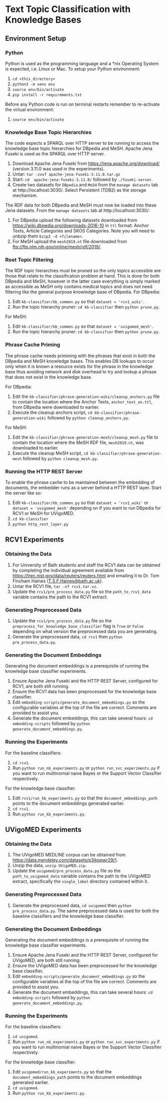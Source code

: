 # Text Topic Classification with Knowledge Bases

## Environment Setup

### Python

Python is used as the programming language and a *nix Operating System is expected, i.e. Linux or Mac.
To setup your Python environment:

1. `cd <this_directory>`
1. `python3 -m venv env`
1. `source env/bin/activate`
1. `pip install -r requirements.txt`

Before any Python code is run on terminal restarts remember to re-activate the virtual environment:

1. `source env/bin/activate`

### Knowledge Base Topic Hierarchies

The code expects a SPARQL over HTTP server to be running to access the knowledge base topic hierarchies for DBpedia
and MeSH.
Apache Jena Fuseki is used as the SPARQL over HTTP server.

1. Download Apache Jena Fuseki from https://jena.apache.org/download/ (version 3.11.0 was used in the experiments).
1. Untar: `tar -zxvf apache-jena-fuseki-3.11.0.tar.gz`
1. Start: `cd  apache-jena-fuseki-3.11.0/` followed by `./fuseki-server`.
1. Create two datasets for `DBpedia` and `MeSH` from the `manage datasets` tab at http://localhost:3030/.
   Select Persistent (TDB2) as the storage mechanism.

The RDF data for both DBpedia and MeSH must now be loaded into these Jena datasets.  From the `manage datasets` tab
at http://localhost:3030/:

1. For DBpedia upload the following datasets downloaded from https://wiki.dbpedia.org/downloads-2016-10 in `ttl`
   format: Anchor Texts, Article Categories and SKOS Categories.
   Note you will need to unbzip them `bzip2 -d <filename>`.
1. For MeSH upload the `mesh2019.nt` file downloaded from ftp://ftp.nlm.nih.gov/online/mesh/rdf/2019/.

### Root Topic Filtering

The RDF topic hierarchies must be pruned so the only topics accessible are those that relate to the classification
problem at hand.
This is done for both DBpedia and MeSH, however in the latter case everything is simply marked as accessible as MeSH
only contains medical topics and does not need filtering like the general purpose knowledge base of DBpedia.
For DBpedia:

1. Edit `kb-classifier/kb_common.py` so that `dataset = 'rcv1_wiki'`.
1. Run the topic hierarchy pruner: `cd kb-classifier` then `python prune.py`.

For MeSH:

1. Edit `kb-classifier/kb_common.py` so that `dataset = 'uvigomed_mesh'`.
1. Run the topic hierarchy pruner: `cd kb-classifier` then `python prune.py`.

### Phrase Cache Priming

The phrase cache needs primining with the phrases that exist in both the DBpedia and MeSH knowledge bases.
This enables DB lookups to occur only when it is known a resource exists for the phrase in the knowledge base thus
avoiding network and disk overhead to try and lookup a phrase that does not exist in the knowledge base.

For DBpedia:

1. Edit the `kb-classifier/phrase-generation-wiki/cleanup_anchors.py` file to contain the location where the Anchor
Texts, `anchor_text_en.ttl`, from DBpedia were downloaded to earlier.
1. Execute the cleanup anchors script, `cd kb-classifier/phrase-generation-wiki` followed by
`python cleanup_anchors.py`.

For MeSH:

1. Edit the `kb-classifier/phrase-generation-mesh/cleanup_mesh.py` file to contain the location where the MeSH RDF
file, `mesh2019.nt`, was downloaded to earlier.
1. Execute the cleanup MeSH script, `cd kb-classifier/phrase-generation-mesh` followed by
`python cleanup_mesh.py`.

### Running the HTTP REST Server

To enable the phrase cache to be maintained between the embedding of documents, the embedder runs as a server behind a
HTTP REST layer.  Start the server like so:

1. Edit `kb-classifier/kb_common.py` so that `dataset = 'rcv1_wiki'` or `dataset = 'uvigomed_mesh'` depending
on if you want to run DBpedia for RCV1 or MeSH for UVigoMED.
1. `cd kb-classifier`
1. `python http_rest_layer.py`


## RCV1 Experiments

### Obtaining the Data

1. For University of Bath students and staff the RCV1 data can be obtained by completing the individual agreement
available from https://trec.nist.gov/data/reuters/reuters.html and emailing it to Dr. Tom Fincham Haines 
(T.S.F.Haines@bath.ac.uk).
1. Untar the RCV1 file, `tar -xf rcv1.tar.xz`.
1. Update the `rcv1/pre_process_data.py` file so the `path_to_rcv1_data` variable contains the path to the RCV1
extract.

### Generating Preprocessed Data

1. Update the `rcv1/pre_process_data.py` file so the `preprocess_for_knowledge_base_classifier` flag is `True`
or `False` depending on what version the preprocessed data you are generating.
1. Generate the preprocessed data, `cd rcv1` then `python pre_process_data.py`.

### Generating the Document Embeddings

Generating the document embeddings is a prerequisite of running the knowledge base classifier experiments.

1. Ensure Apache Jena Fuseki and the HTTP REST Server, configured for RCV1, are both still running.
1. Ensure the RCV1 data has been preprocessed for the knowledge base classifier.
1. Edit `embedding-scripts/generate_document_embeddings.py` so the configurable variables at the top of the file
are correct.  Comments are provided to assist you.
1. Generate the document embeddings, this can take several hours: `cd embedding-scripts` followed by
`python generate_document_embeddings.py`.

### Running the Experiments

For the baseline classifiers:

1. `cd rcv1`.
1. Run `python run_nb_experiments.py` or `python run_svc_experiments.py` if you want to run multinomial naive Bayes
or the Support Vector Classifier respectively.

For the knowledge base classifier:

1. Edit `rcv1/run_kb_experiments.py` so that the `document_embeddings_path` points to the document embeddings
generated earlier.
1. `cd rcv1`.
1. Run `python run_kb_experiments.py`.


## UVigoMED Experiments

### Obtaining the Data

1. The UVigoMED MEDLINE corpus can be obtained from https://data.mendeley.com/datasets/p3jkppwr29/1.
1. Unzip the data, `unzip UVigoMED.zip`.
1. Update the `uvigomed/pre_process_data.py` file so the `path_to_uvigomed_data` variable contains the path to the
UVigoMED extract, specifically the `single_label` directory contained within it.

### Generating Preprocessed Data

1. Generate the preprocessed data, `cd uvigomed` then `python pre_process_data.py`.
The same preprocessed data is used for both the baseline classifiers and the knowledge base classifier.

### Generating the Document Embeddings

Generating the document embeddings is a prerequisite of running the knowledge base classifier experiments.

1. Ensure Apache Jena Fuseki and the HTTP REST Server, configured for UVigoMED, are both still running.
1. Ensure the UVigoMED data has been preprocessed for the knowledge base classifier.
1. Edit `embedding-scripts/generate_document_embeddings.py` so the configurable variables at the top of the file
are correct.  Comments are provided to assist you.
1. Generate the document embeddings, this can take several hours: `cd embedding-scripts` followed by
`python generate_document_embeddings.py`.

### Running the Experiments

For the baseline classifiers:

1. `cd uvigomed`.
1. Run `python run_nb_experiments.py` or `python run_svc_experiments.py` if you want to run multinomial naive Bayes
or the Support Vector Classifier respectively.

For the knowledge base classifier:

1. Edit `uvigomed/run_kb_experiments.py` so that the `document_embeddings_path` points to the document embeddings
generated earlier.
1. `cd uvigomed`.
1. Run `python run_kb_experiments.py`.
